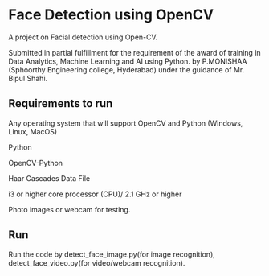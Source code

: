 # Face Detection using OpenCV
A project on Facial detection using Open-CV.

Submitted in partial fulfillment for the requirement of the award of training in Data Analytics, Machine Learning and AI using Python.
by P.MONISHAA (Sphoorthy Engineering college, Hyderabad) under the guidance of Mr. Bipul Shahi.


## Requirements to run

Any operating system that will support OpenCV and Python (Windows, Linux, MacOS)

Python

OpenCV-Python

Haar Cascades Data File

i3 or higher core processor (CPU)/ 2.1 GHz or higher

Photo images or webcam for testing.

## Run

Run the code by detect_face_image.py(for image recognition), detect_face_video.py(for video/webcam recognition).
